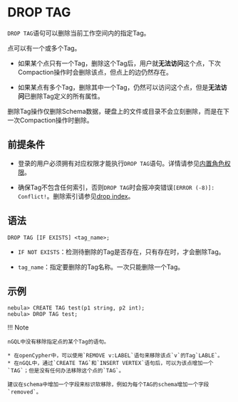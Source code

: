 # DROP TAG

`DROP TAG`语句可以删除当前工作空间内的指定Tag。

点可以有一个或多个Tag。

- 如果某个点只有一个Tag，删除这个Tag后，用户就**无法访问**这个点，下次Compaction操作时会删除该点，但点上的边仍然存在。

- 如果某点有多个Tag，删除其中一个Tag，仍然可以访问这个点，但是**无法访问**已删除Tag定义的所有属性。

删除Tag操作仅删除Schema数据，硬盘上的文件或目录不会立刻删除，而是在下一次Compaction操作时删除。

## 前提条件

- 登录的用户必须拥有对应权限才能执行`DROP TAG`语句。详情请参见[内置角色权限](../../7.data-security/1.authentication/3.role-list.md)。

- 确保Tag不包含任何索引，否则`DROP TAG`时会报冲突错误`[ERROR (-8)]: Conflict!`。删除索引请参见[drop index](../14.native-index-statements/6.drop-native-index.md)。

## 语法

```ngql
DROP TAG [IF EXISTS] <tag_name>;
```

- `IF NOT EXISTS`：检测待删除的Tag是否存在，只有存在时，才会删除Tag。

- `tag_name`：指定要删除的Tag名称。一次只能删除一个Tag。

## 示例

```ngql
nebula> CREATE TAG test(p1 string, p2 int);
nebula> DROP TAG test;
```

!!! Note

    nGQL中没有移除指定点的某个Tag的语句。

    * 在openCypher中，可以使用`REMOVE v:LABEL`语句来移除该点`v`的Tag`LABLE`。
    * 在nGQL中，通过`CREATE TAG`和`INSERT VERTEX`语句后，可以为该点增加一个`TAG`；但是没有任何办法移除这个点的`TAG`。
    
    建议在schema中增加一个字段来标识软移除，例如为每个TAG的schema增加一个字段`removed`。
